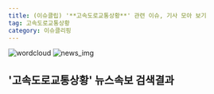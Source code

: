 ```yaml
---
title: (이슈클립) '**고속도로교통상황**' 관련 이슈, 기사 모아 보기
tag: 고속도로교통상황
category: 이슈클리핑
---
```

![wordcloud](https://s3.ap-northeast-2.amazonaws.com/lyrics101-wordcloud/2018-09-22-1537576780.png)
![news_img](https://user-images.githubusercontent.com/42597476/44507050-1206f400-a6e4-11e8-8d98-7ffbfebb353f.png)
## **'**고속도로교통상황**'** 뉴스속보 검색결과


